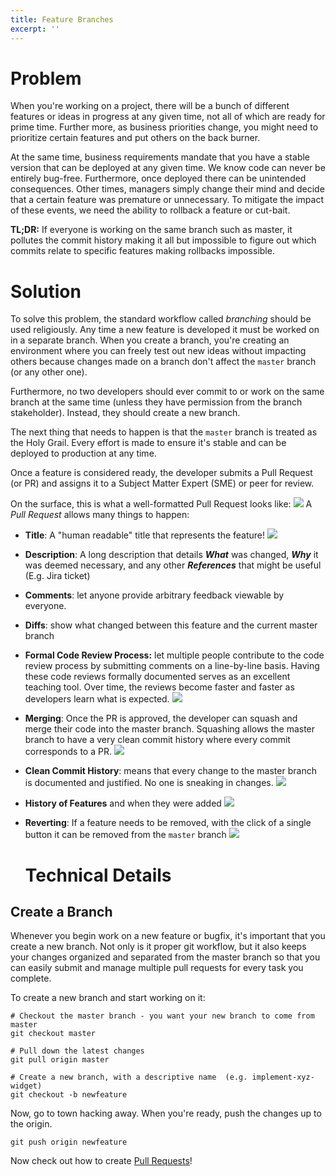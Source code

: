 ```yaml
---
title: Feature Branches
excerpt: ''
---
```


# Problem

When you're working on a project, there will be a bunch of different features or ideas in progress at any given time, not all of which are ready for prime time. Further more, as business priorities change, you might need to prioritize certain features and put others on the back burner.

At the same time, business requirements mandate that you have a stable version that can be deployed at any given time. We know code can never be entirely bug-free. Furthermore, once deployed there can be unintended consequences. Other times, managers simply change their mind and decide that a certain feature was premature or unnecessary. To mitigate the impact of these events, we need the ability to rollback a feature or cut-bait.

**TL;DR:** If everyone is working on the same branch such as master, it pollutes the commit history making it all but impossible to figure out which commits relate to specific features making rollbacks impossible.

# Solution

To solve this problem, the standard workflow called _branching_ should be used religiously. Any time a new feature is developed it must be worked on in a separate branch. When you create a branch, you're creating an environment where you can freely test out new ideas without impacting others because changes made on a branch don't affect the `master` branch (or any other one).

Furthermore, no two developers should ever commit to or work on the same branch at the same time (unless they have permission from the branch stakeholder). Instead, they should create a new branch.

The next thing that needs to happen is that the `master` branch is treated as the Holy Grail. Every effort is made to ensure it's stable and can be deployed to production at any time.

Once a feature is considered ready, the developer submits a Pull Request (or PR) and assigns it to a Subject Matter Expert (SME) or peer for review.

On the surface, this is what a well-formatted Pull Request looks like: ![](/assets/e802ae2-image_3.png) A _Pull Request_ allows many things to happen:

- **Title**: A "human readable" title that represents the feature! ![](/assets/2d4fce9-image.png)
- **Description**: A long description that details **_What_** was changed, **_Why_** it was deemed necessary, and any other **_References_** that might be useful (E.g. Jira ticket)
- **Comments**: let anyone provide arbitrary feedback viewable by everyone.
- **Diffs**: show what changed between this feature and the current master branch
- **Formal Code Review Process:** let multiple people contribute to the code review process by submitting comments on a line-by-line basis. Having these code reviews formally documented serves as an excellent teaching tool. Over time, the reviews become faster and faster as developers learn what is expected. ![](/assets/9df4fad-image_2.png)
- **Merging**: Once the PR is approved, the developer can squash and merge their code into the master branch. Squashing allows the master branch to have a very clean commit history where every commit corresponds to a PR. ![](/assets/2b3e7eb-image_4.png)
- **Clean Commit History**: means that every change to the master branch is documented and justified. No one is sneaking in changes. ![](/assets/b3dae79-image_5.png)
- **History of Features** and when they were added ![](/assets/f9a3727-image_7.png)
- **Reverting**: If a feature needs to be removed, with the click of a single button it can be removed from the `master` branch ![](/assets/28887e9-image_8.png)

  # Technical Details

## Create a Branch

Whenever you begin work on a new feature or bugfix, it's important that you create a new branch. Not only is it proper git workflow, but it also keeps your changes organized and separated from the master branch so that you can easily submit and manage multiple pull requests for every task you complete.

To create a new branch and start working on it:

```shell
# Checkout the master branch - you want your new branch to come from master
git checkout master

# Pull down the latest changes
git pull origin master

# Create a new branch, with a descriptive name  (e.g. implement-xyz-widget)
git checkout -b newfeature
```

Now, go to town hacking away. When you're ready, push the changes up to the origin.

```shell
git push origin newfeature
```

Now check out how to create [Pull Requests](doc:pull-requests)!
